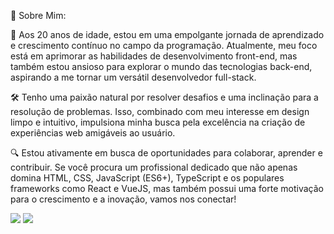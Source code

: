 🚀 Sobre Mim:

🌟 Aos 20 anos de idade, estou em uma empolgante jornada de aprendizado e crescimento contínuo no campo da programação. Atualmente, meu foco está em aprimorar as habilidades de desenvolvimento front-end, mas também estou ansioso para explorar o mundo das tecnologias back-end, aspirando a me tornar um versátil desenvolvedor full-stack.

🛠️ Tenho uma paixão natural por resolver desafios e uma inclinação para a resolução de problemas. Isso, combinado com meu interesse em design limpo e intuitivo, impulsiona minha busca pela excelência na criação de experiências web amigáveis ao usuário.

🔍 Estou ativamente em busca de oportunidades para colaborar, aprender e contribuir. Se você procura um profissional dedicado que não apenas domina HTML, CSS, JavaScript (ES6+), TypeScript e os populares frameworks como React e VueJS, mas também possui uma forte motivação para o crescimento e a inovação, vamos nos conectar!

<img src="https://github-readme-stats.vercel.app/api?username=MozartSoares&show_icons=true&theme=dracula&include_all_commits=true&count_private=true"/>  <img src="https://github-readme-stats.vercel.app/api/top-langs/?username=MozartSoares&layout=compact&langs_count=7&theme=dracula"/> 

